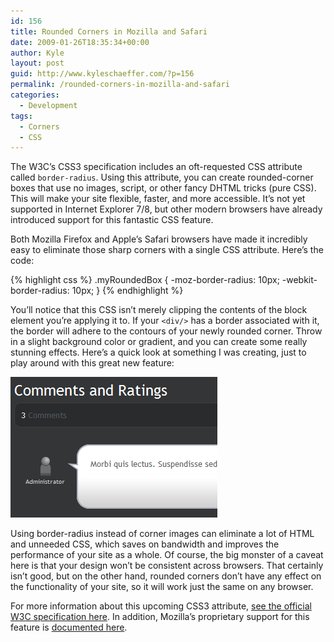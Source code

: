 ```yaml
---
id: 156
title: Rounded Corners in Mozilla and Safari
date: 2009-01-26T18:35:34+00:00
author: Kyle
layout: post
guid: http://www.kyleschaeffer.com/?p=156
permalink: /rounded-corners-in-mozilla-and-safari
categories:
  - Development
tags:
  - Corners
  - CSS
---
```

The W3C’s CSS3 specification includes an oft-requested CSS attribute called `border-radius`. Using this attribute, you can create rounded-corner boxes that use no images, script, or other fancy DHTML tricks (pure CSS). This will make your site flexible, faster, and more accessible. It’s not yet supported in Internet Explorer 7/8, but other modern browsers have already introduced support for this fantastic CSS feature.

Both Mozilla Firefox and Apple’s Safari browsers have made it incredibly easy to eliminate those sharp corners with a single CSS attribute. Here’s the code:

{% highlight css %}
.myRoundedBox {
  -moz-border-radius: 10px;
  -webkit-border-radius: 10px;
}
{% endhighlight %}

You’ll notice that this CSS isn’t merely clipping the contents of the block element you’re applying it to. If your `<div/>` has a border associated with it, the border will adhere to the contours of your newly rounded corner. Throw in a slight background color or gradient, and you can create some really stunning effects. Here’s a quick look at something I was creating, just to play around with this great new feature:

![BORDER-RADIUS In Action](/assets/img/radius-example.png)

Using border-radius instead of corner images can eliminate a lot of HTML and unneeded CSS, which saves on bandwidth and improves the performance of your site as a whole. Of course, the big monster of a caveat here is that your design won’t be consistent across browsers. That certainly isn’t good, but on the other hand, rounded corners don’t have any effect on the functionality of your site, so it will work just the same on any browser.

For more information about this upcoming CSS3 attribute, [see the official W3C specification here](http://www.w3.org/TR/css3-background/#border-radius). In addition, Mozilla’s proprietary support for this feature is [documented here](https://developer.mozilla.org/en/CSS/-moz-border-radius).
